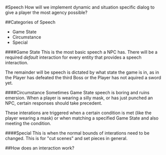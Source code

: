 #Speech
How will we implement dynamic and situation specific dialog to give a player the most agency possible?

##Categories of Speech
* Game State
* Circumstance
* Special

####Game State
This is the most basic speech a NPC has.  There will be a required *default* interaction for every entity that provides a speech interaction.

The remainder will be speech is dictated by what state the game is in, as in the Player has defeated the third Boss or the Player has not aquired a sword yet.

####Circumstance
Sometimes Game State speech is boring and ruins emersion.  When a player is wearing a silly mask, or has just punched an NPC,  certain responses should take precedent.  

These interations are triggered when a certain condition is met (like the player wearing a mask) or when matching a specified Game State and also meeting the condition.

####Special
This is when the normal bounds of interations need to be changed.  This is for "cut scenes" and set pieces in general.

##How does an interaction work?


